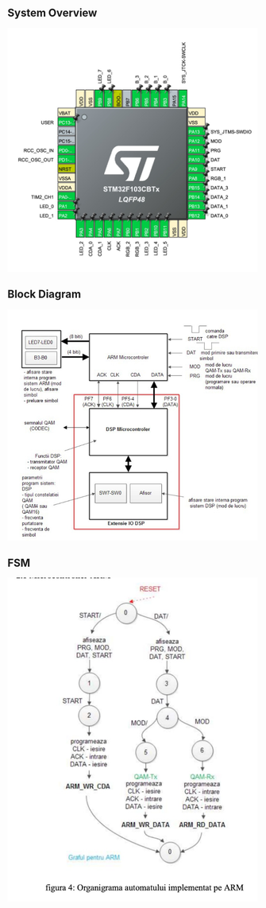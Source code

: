 ## System Overview

![STM32 Board](STM.jpeg)

## Block Diagram

![Block Diagram](block.jpeg)

## FSM

![FSM](graph.jpeg)

